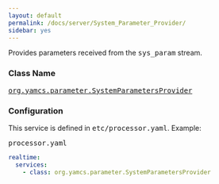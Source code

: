 ```yaml
---
layout: default
permalink: /docs/server/System_Parameter_Provider/
sidebar: yes
---
```


Provides parameters received from the <tt>sys_param</tt> stream.

### Class Name
[<tt>org.yamcs.parameter.SystemParametersProvider</tt>](https://www.yamcs.org/yamcs/javadoc/index.html?org/yamcs/parameter/SystemParametersProvider.html)

### Configuration

This service is defined in <tt>etc/processor.yaml</tt>. Example:

<pre class="r header">processor.yaml</pre>
```yaml
realtime:
  services:
    - class: org.yamcs.parameter.SystemParametersProvider
```
